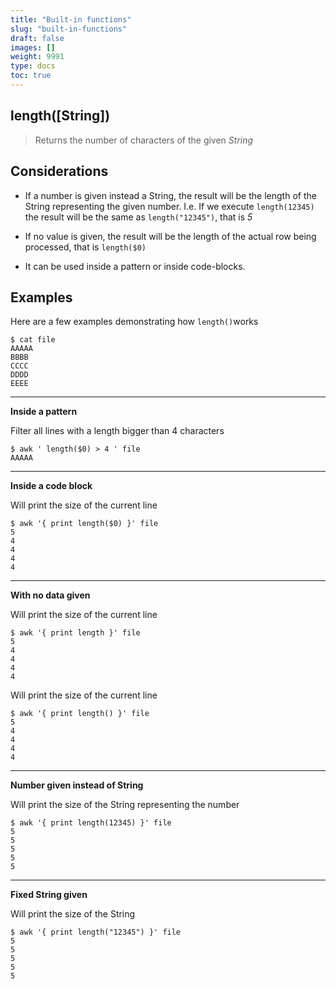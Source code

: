 ```yaml
---
title: "Built-in functions"
slug: "built-in-functions"
draft: false
images: []
weight: 9991
type: docs
toc: true
---
```


## length([String])
> Returns the number of characters of the given *String*


**Considerations**
------------------
 - If a number is given instead a String, the result will be the length of the String representing the given number. I.e. If we execute `length(12345)` the result will be the same as `length("12345")`, that is *5*

 - If no value is given, the result will be the length of the actual row being processed, that is `length($0)`


 - It can be used inside a pattern or inside code-blocks.


**Examples**
------------------
Here are a few examples demonstrating how `length()`works

    $ cat file
    AAAAA
    BBBB
    CCCC
    DDDD
    EEEE

-- --
**Inside a  pattern**

Filter all lines with a length bigger than 4 characters

    $ awk ' length($0) > 4 ' file
    AAAAA

-- --

**Inside a code block**

Will print the size of the current line

    $ awk '{ print length($0) }' file
    5
    4
    4
    4
    4

-- --

**With no data given**

Will print the size of the current line

    $ awk '{ print length }' file
    5
    4
    4
    4
    4


Will print the size of the current line

    $ awk '{ print length() }' file
    5
    4
    4
    4
    4

-- --

**Number given instead of String**

Will print the size of the String representing the number

    $ awk '{ print length(12345) }' file
    5
    5
    5
    5
    5

-- -- 

**Fixed String given**

Will print the size of the String

    $ awk '{ print length("12345") }' file
    5
    5
    5
    5
    5


